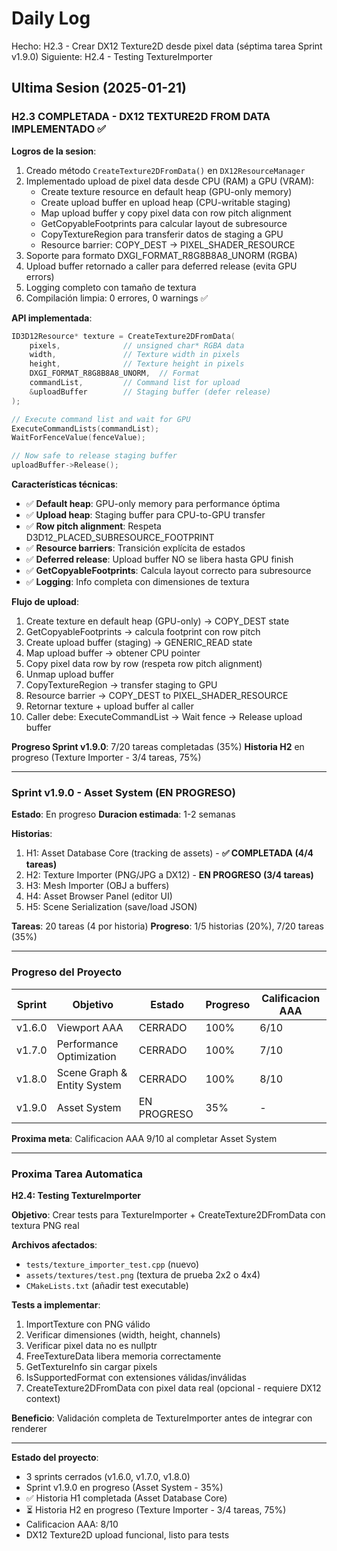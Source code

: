 ﻿# Daily Log

Hecho: H2.3 - Crear DX12 Texture2D desde pixel data (séptima tarea Sprint v1.9.0)
Siguiente: H2.4 - Testing TextureImporter

## Ultima Sesion (2025-01-21)

### H2.3 COMPLETADA - DX12 TEXTURE2D FROM DATA IMPLEMENTADO ✅

**Logros de la sesion**:
1. Creado método `CreateTexture2DFromData()` en `DX12ResourceManager`
2. Implementado upload de pixel data desde CPU (RAM) a GPU (VRAM):
   - Create texture resource en default heap (GPU-only memory)
   - Create upload buffer en upload heap (CPU-writable staging)
   - Map upload buffer y copy pixel data con row pitch alignment
   - GetCopyableFootprints para calcular layout de subresource
   - CopyTextureRegion para transferir datos de staging a GPU
   - Resource barrier: COPY_DEST → PIXEL_SHADER_RESOURCE
3. Soporte para formato DXGI_FORMAT_R8G8B8A8_UNORM (RGBA)
4. Upload buffer retornado a caller para deferred release (evita GPU errors)
5. Logging completo con tamaño de textura
6. Compilación limpia: 0 errores, 0 warnings ✅

**API implementada**:
```cpp
ID3D12Resource* texture = CreateTexture2DFromData(
    pixels,              // unsigned char* RGBA data
    width,               // Texture width in pixels
    height,              // Texture height in pixels
    DXGI_FORMAT_R8G8B8A8_UNORM,  // Format
    commandList,         // Command list for upload
    &uploadBuffer        // Staging buffer (defer release)
);

// Execute command list and wait for GPU
ExecuteCommandLists(commandList);
WaitForFenceValue(fenceValue);

// Now safe to release staging buffer
uploadBuffer->Release();
```

**Características técnicas**:
- ✅ **Default heap**: GPU-only memory para performance óptima
- ✅ **Upload heap**: Staging buffer para CPU-to-GPU transfer
- ✅ **Row pitch alignment**: Respeta D3D12_PLACED_SUBRESOURCE_FOOTPRINT
- ✅ **Resource barriers**: Transición explícita de estados
- ✅ **Deferred release**: Upload buffer NO se libera hasta GPU finish
- ✅ **GetCopyableFootprints**: Calcula layout correcto para subresource
- ✅ **Logging**: Info completa con dimensiones de textura

**Flujo de upload**:
1. Create texture en default heap (GPU-only) → COPY_DEST state
2. GetCopyableFootprints → calcula footprint con row pitch
3. Create upload buffer (staging) → GENERIC_READ state
4. Map upload buffer → obtener CPU pointer
5. Copy pixel data row by row (respeta row pitch alignment)
6. Unmap upload buffer
7. CopyTextureRegion → transfer staging to GPU
8. Resource barrier → COPY_DEST to PIXEL_SHADER_RESOURCE
9. Retornar texture + upload buffer al caller
10. Caller debe: ExecuteCommandList → Wait fence → Release upload buffer

**Progreso Sprint v1.9.0**: 7/20 tareas completadas (35%)
**Historia H2** en progreso (Texture Importer - 3/4 tareas, 75%)

---

### Sprint v1.9.0 - Asset System (EN PROGRESO)

**Estado**: En progreso
**Duracion estimada**: 1-2 semanas

**Historias**:
1. H1: Asset Database Core (tracking de assets) - **✅ COMPLETADA (4/4 tareas)**
2. H2: Texture Importer (PNG/JPG a DX12) - **EN PROGRESO (3/4 tareas)**
3. H3: Mesh Importer (OBJ a buffers)
4. H4: Asset Browser Panel (editor UI)
5. H5: Scene Serialization (save/load JSON)

**Tareas**: 20 tareas (4 por historia)
**Progreso**: 1/5 historias (20%), 7/20 tareas (35%)

---

### Progreso del Proyecto

| Sprint | Objetivo | Estado | Progreso | Calificacion AAA |
|--------|----------|--------|----------|------------------|
| v1.6.0 | Viewport AAA | CERRADO | 100% | 6/10 |
| v1.7.0 | Performance Optimization | CERRADO | 100% | 7/10 |
| v1.8.0 | Scene Graph & Entity System | CERRADO | 100% | 8/10 |
| v1.9.0 | Asset System | EN PROGRESO | 35% | - |

**Proxima meta**: Calificacion AAA 9/10 al completar Asset System

---

### Proxima Tarea Automatica

**H2.4: Testing TextureImporter**

**Objetivo**: Crear tests para TextureImporter + CreateTexture2DFromData con textura PNG real

**Archivos afectados**: 
- `tests/texture_importer_test.cpp` (nuevo)
- `assets/textures/test.png` (textura de prueba 2x2 o 4x4)
- `CMakeLists.txt` (añadir test executable)

**Tests a implementar**:
1. ImportTexture con PNG válido
2. Verificar dimensiones (width, height, channels)
3. Verificar pixel data no es nullptr
4. FreeTextureData libera memoria correctamente
5. GetTextureInfo sin cargar pixels
6. IsSupportedFormat con extensiones válidas/inválidas
7. CreateTexture2DFromData con pixel data real (opcional - requiere DX12 context)

**Beneficio**: Validación completa de TextureImporter antes de integrar con renderer

---

**Estado del proyecto**: 
- 3 sprints cerrados (v1.6.0, v1.7.0, v1.8.0)
- Sprint v1.9.0 en progreso (Asset System - 35%)
- ✅ Historia H1 completada (Asset Database Core)
- ⏳ Historia H2 en progreso (Texture Importer - 3/4 tareas, 75%)
- Calificacion AAA: 8/10
- DX12 Texture2D upload funcional, listo para tests


